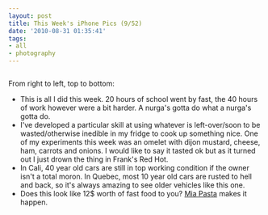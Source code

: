 ```yaml
---
layout: post
title: This Week's iPhone Pics (9/52)
date: '2010-08-31 01:35:41'
tags:
- all
- photography
---
```


<p align="center"><a href="http://www.flickr.com/photos/maximerousseau/4943240757/"><img src="http://farm5.static.flickr.com/4076/4943240757_b9ce34e862.jpg" alt="" /></a></p>

From right to left, top to bottom:
<ul>
	<li>This is all I did this week. 20 hours of school went by fast, the 40 hours of work however were a bit harder. A nurga's gotta do what a nurga's gotta do.</li>
	<li>I've developed a particular skill at using whatever is left-over/soon to be wasted/otherwise inedible in my fridge to cook up something nice. One of my experiments this week was an omelet with dijon mustard, cheese, ham, carrots and onions. I would like to say it tasted ok but as it turned out I just drown the thing in Frank's Red Hot. </li>
	<li>In Cali, 40 year old cars are still in top working condition if the owner isn't a total moron. In Quebec, most 10 year old cars are rusted to hell and back, so it's always amazing to see older vehicles like this one.</li>
	<li>Does this look like 12$ worth of fast food to you? <a href="http://www.miapasta.com/">Mia Pasta</a> makes it happen. </li>
</ul>


